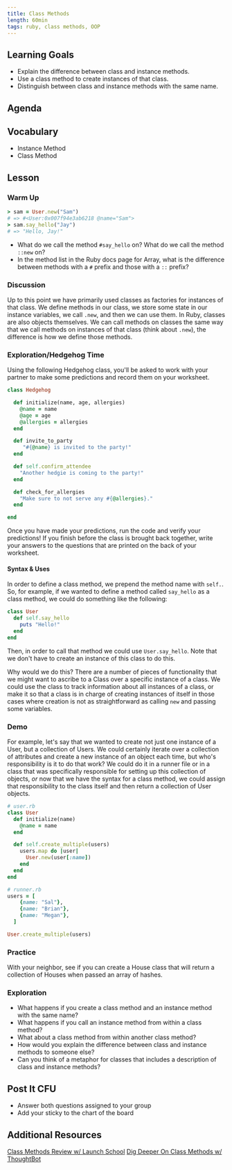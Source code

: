```yaml
---
title: Class Methods
length: 60min
tags: ruby, class methods, OOP
---
```


## Learning Goals

* Explain the difference between class and instance methods.
* Use a class method to create instances of that class.
* Distinguish between class and instance methods with the same name.

## Agenda



## Vocabulary

* Instance Method
* Class Method

## Lesson

### Warm Up

```ruby
> sam = User.new("Sam")
# => #<User:0x007f94e3ab6218 @name="Sam">
> sam.say_hello("Jay")
# => "Hello, Jay!"
```

* What do we call the method `#say_hello` on? What do we call the method `::new` on?
* In the method list in the Ruby docs page for Array, what is the difference between methods with a `#` prefix and those with a `::` prefix?

### Discussion

Up to this point we have primarily used classes as factories for instances of that class. We define methods in our class, we store some state in our instance variables, we call `.new`, and then we can use them. In Ruby, classes are also objects themselves. We can call methods on classes the same way that we call methods on instances of that class (think about `.new`), the difference is how we define those methods.

### Exploration/Hedgehog Time

Using the following Hedgehog class, you'll be asked to work with your partner to make some predictions and record them on your worksheet.

```Ruby
class Hedgehog

  def initialize(name, age, allergies)
    @name = name
    @age = age
    @allergies = allergies
  end

  def invite_to_party
     "#{@name} is invited to the party!"
  end

  def self.confirm_attendee
    "Another hedgie is coming to the party!"
  end

  def check_for_allergies
    "Make sure to not serve any #{@allergies}."
  end

end
```

Once you have made your predictions, run the code and verify your predictions! If you finish before the class is brought back together, write your answers to the questions that are printed on the back of your worksheet.

#### Syntax & Uses

In order to define a class method, we prepend the method name with `self.`. So, for example, if we wanted to define a method called `say_hello` as a class method, we could do something like the following:

```ruby
class User
  def self.say_hello
    puts "Hello!"
  end
end
```

Then, in order to call that method we could use `User.say_hello`. Note that we don't have to create an instance of this class to do this.

Why would we do this? There are a number of pieces of functionality that we might want to ascribe to a Class over a specific instance of a class. We could use the class to track information about all instances of a class, or make it so that a class is in charge of creating instances of itself in those cases where creation is not as straightforward as calling `new` and passing some variables.

### Demo

For example, let's say that we wanted to create not just one instance of a User, but a collection of Users. We could certainly iterate over a collection of attributes and create a new instance of an object each time, but who's responsibility is it to do that work? We could do it in a runner file or in a class that was specifically responsible for setting up this collection of objects, *or* now that we have the syntax for a class method, we could assign that responsibility to the class itself and then return a collection of User objects.

```ruby
# user.rb
class User
  def initialize(name)
    @name = name
  end

  def self.create_multiple(users)
    users.map do |user|
      User.new(user[:name])
    end
  end
end

# runner.rb
users = [
    {name: "Sal"},
    {name: "Brian"},
    {name: "Megan"},
  ]

User.create_multiple(users)
```

### Practice

With your neighbor, see if you can create a House class that will return a collection of Houses when passed an array of hashes.

### Exploration

* What happens if you create a class method and an instance method with the same name?
* What happens if you call an instance method from within a class method?
* What about a class method from within another class method?
* How would you explain the difference between class and instance methods to someone else?
* Can you think of a metaphor for classes that includes a description of class and instance methods?

## Post It CFU

* Answer both questions assigned to your group
* Add your sticky to the chart of the board

## Additional Resources

[Class Methods Review w/ Launch School](https://launchschool.com/books/oo_ruby/read/classes_and_objects_part2)
[Dig Deeper On Class Methods w/ ThoughtBot](https://robots.thoughtbot.com/meditations-on-a-class-method)
